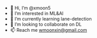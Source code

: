 - 👋 Hi, I’m @xmoon5
- 👀 I’m interested in ML&AI
- 🌱 I’m currently learning lane-detection
- 💞️ I’m looking to collaborate on DL
- 📫 Reach me wmoonxin@gmail.com

<!---
xmoon5/xmoon5 is a ✨ special ✨ repository because its `README.md` (this file) appears on your GitHub profile.
You can click the Preview link to take a look at your changes.
--->
